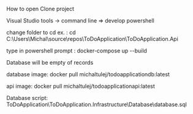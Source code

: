 How to open
Clone project



Visual Studio
tools -> command line => develop powershell

change folder to cd ex. : cd C:\Users\Michal\source\repos\ToDoApplication\ToDoApplication.Api

type in powershell prompt : docker-compose up --build

Database will be empty of records

database image: docker pull michaltulej/todoapplicationdb:latest




api image:      docker pull michaltulej/todoapplicationapi:latest




Database script: ToDoApplication\ToDoApplication.Infrastructure\Database\database.sql









